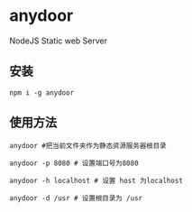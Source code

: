# anydoor
NodeJS Static web Server


## 安装

```
npm i -g anydoor
```

## 使用方法

```
anydoor #把当前文件夹作为静态资源服务器根目录

anydoor -p 8080 # 设置端口号为8080

anydoor -h localhost # 设置 host 为localhost

anydoor -d /usr # 设置根目录为 /usr
```
